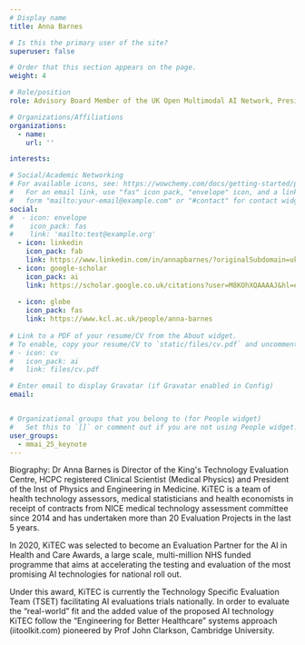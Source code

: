 ```yaml
---
# Display name
title: Anna Barnes

# Is this the primary user of the site?
superuser: false

# Order that this section appears on the page.
weight: 4

# Role/position
role: Advisory Board Member of the UK Open Multimodal AI Network, President of Institute of Physics and Engineering in Medicine, Director of the King's Technology Evaluation Centre, King's College London

# Organizations/Affiliations
organizations:
  - name:
    url: ''

interests:

# Social/Academic Networking
# For available icons, see: https://wowchemy.com/docs/getting-started/page-builder/#icons
#   For an email link, use "fas" icon pack, "envelope" icon, and a link in the
#   form "mailto:your-email@example.com" or "#contact" for contact widget.
social:
#  - icon: envelope
#    icon_pack: fas
#    link: 'mailto:test@example.org'
  - icon: linkedin
    icon_pack: fab
    link: https://www.linkedin.com/in/annapbarnes/?originalSubdomain=uk
  - icon: google-scholar
    icon_pack: ai
    link: https://scholar.google.co.uk/citations?user=M8KOhXQAAAAJ&hl=en
    
  - icon: globe
    icon_pack: fas
    link: https://www.kcl.ac.uk/people/anna-barnes
 
# Link to a PDF of your resume/CV from the About widget.
# To enable, copy your resume/CV to `static/files/cv.pdf` and uncomment the lines below.
# - icon: cv
#   icon_pack: ai
#   link: files/cv.pdf

# Enter email to display Gravatar (if Gravatar enabled in Config)
email: 


# Organizational groups that you belong to (for People widget)
#   Set this to `[]` or comment out if you are not using People widget.
user_groups:
  - mmai_25_keynote
---
```

Biography: Dr Anna Barnes is Director of the King's Technology Evaluation Centre, HCPC registered Clinical Scientist (Medical Physics) and President of the Inst of Physics and Engineering in Medicine. KiTEC is a team of health technology assessors, medical statisticians and health economists in receipt of contracts from NICE medical technology assessment committee since 2014 and has undertaken more than 20 Evaluation Projects in the last 5 years.

In 2020, KiTEC was selected to become an Evaluation Partner for the AI in Health and Care Awards, a large scale, multi-million NHS funded programme that aims at accelerating the testing and evaluation of the most promising AI technologies for national roll out.

Under this award, KiTEC is currently the Technology Specific Evaluation Team (TSET) facilitating AI evaluations trials nationally. In order to evaluate the “real-world” fit and the added value of the proposed AI technology KiTEC follow the “Engineering for Better Healthcare” systems approach (iitoolkit.com) pioneered by Prof John Clarkson, Cambridge University. 
